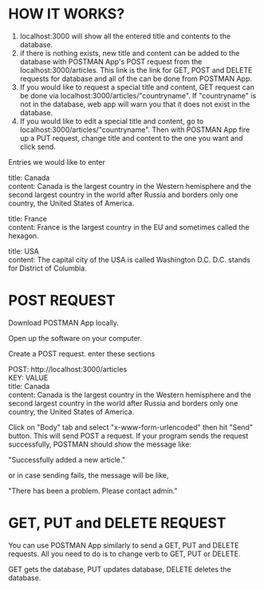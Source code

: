 HOW IT WORKS?
===
1) localhost:3000 will show all the entered title and contents to the database.
2) if there is nothing exists, new title and content can be added to the database with POSTMAN App's POST request from the localhost:3000/articles. This link is the link for GET, POST and DELETE requests for database and all of the can be done from POSTMAN App.
3) If you would like to request a special title and content, GET request can be done via localhost:3000/articles/"countryname". If "countryname" is not in the database, web app will warn you that it does not exist in the database.
4) If you would like to edit a special title and content, go to localhost:3000/articles/"countryname". Then with POSTMAN App fire up a PUT request, change title and content to the one you want and click send.


Entries we would like to enter

title: Canada  
content: Canada is the largest country in the Western hemisphere and the second largest country in the world   after Russia and borders only one country, the United States of America.

title: France  
content: France is the largest country in the EU and sometimes called the hexagon.

title: USA  
content: The capital city of the USA is called Washington D.C. D.C. stands for District of Columbia.


POST REQUEST
===

Download POSTMAN App locally.

Open up the software on your computer.

Create a POST request. enter these sections

POST: http://localhost:3000/articles  
KEY: VALUE  
title: Canada  
content: Canada is the largest country in the Western hemisphere and the second largest country in the world after Russia and borders only one country, the United States of America.

Click on "Body" tab and select "x-www-form-urlencoded" then hit "Send" button. This will send POST a request. If your program sends the request successfully, POSTMAN should show the message like:

"Successfully added a new article."

or in case sending fails, the message will be like,

"There has been a problem. Please contact admin."

GET, PUT and DELETE REQUEST
===

You can use POSTMAN App similarly to send a GET, PUT and DELETE requests. All you need to do is to change verb to GET, PUT or DELETE.

GET gets the database, PUT updates database, DELETE deletes the database.